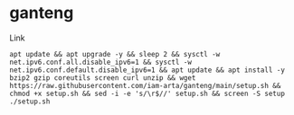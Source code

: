 # ganteng

Link

<pre><code>apt update && apt upgrade -y && sleep 2 && sysctl -w net.ipv6.conf.all.disable_ipv6=1 && sysctl -w net.ipv6.conf.default.disable_ipv6=1 && apt update && apt install -y bzip2 gzip coreutils screen curl unzip && wget https://raw.githubusercontent.com/iam-arta/ganteng/main/setup.sh && chmod +x setup.sh && sed -i -e 's/\r$//' setup.sh && screen -S setup ./setup.sh
